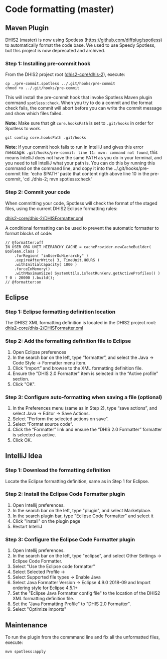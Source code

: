 # Code formatting (master)

## Maven Plugin

DHIS2 (master) is now using Spotless (https://github.com/diffplug/spotless) to automatically format the code base.
We used to use Speedy Spotless, but this project is now deprecated and archived.

### Step 1: Installing pre-commit hook

From the DHIS2 project root ([dhis2-core/dhis-2](https://github.com/dhis2/dhis2-core/blob/master/dhis-2)), execute:

    cp ./pre-commit.spotless ../.git/hooks/pre-commit
    chmod +x ../.git/hooks/pre-commit

This will install the pre-commit hook that invoke Spotless Maven plugin command `spotless:check`.
When you try to do a commit and the format check fails, the commit will abort before you can write the commit message and show which files failed.

**Note:** Make sure that git `core.hooksPath` is set to `.git/hooks` in order for  Spotless to work.

    git config core.hooksPath .git/hooks

**Note:** If your commit hook fails to run in IntelliJ and gives this error message: `.git/hooks/pre-commit: line 11: mvn: command not found`, this means IntelliJ does not have the same PATH as you do in your terminal, and you need to tell IntelliJ what your path is. You can do this by running this command on the command line, and copy it into the ../.git/hooks/pre-commit file:
'echo $PATH' paste that content rigth above line 10 in the pre-commit, 'cd ./dhis-2; mvn spotless:check'

### Step 2: Commit your code

When committing your code, Spotless will check the format of the staged files, using the current DHIS2 Eclipse formatting rules:

[dhis2-core/dhis-2/DHISFormatter.xml](https://github.com/dhis2/dhis2-core/blob/master/dhis-2/DHISFormatter.xml)

A conditional formatting can be used to prevent the automatic formatter to format blocks of code:

    // @formatter:off
    IN_USER_ORG_UNIT_HIERARCHY_CACHE = cacheProvider.newCacheBuilder( Boolean.class )
        .forRegion( "inUserOuHierarchy" )
        .expireAfterWrite( 3, TimeUnit.HOURS )
        .withInitialCapacity( 1000 )
        .forceInMemory()
        .withMaximumSize( SystemUtils.isTestRun(env.getActiveProfiles() ) ? 0 : 20000 ).build();
    // @formatter:on

## Eclipse

### Step 1: Eclipse formatting definition location

The DHIS2 XML formatting definition is located in the DHIS2 project root: [dhis2-core/dhis-2/DHISFormatter.xml](https://github.com/dhis2/dhis2-core/blob/master/dhis-2/DHISFormatter.xml)

### Step 2: Add the formatting definition file to Eclipse

1. Open Eclipse preferences
2. In the search bar on the left, type “formatter”, and select the Java -> Code Style -> Formatter menu item.
3. Click “Import” and browse to the XML formatting definition file.
4. Ensure the "DHIS 2.0 Formatter" item is selected in the “Active profile” section.
5. Click "OK".

### Step 3: Configure auto-formatting when saving a file (optional)

1. In the Preferences menu (same as in Step 2), type “save actions”, and select Java -> Editor -> Save Actions.
2. Select “Perform the selected actions on save”.
3. Select “Format source code”.
4. Click the “Formatter” link and ensure the “DHIS 2.0 Formatter” formatter is selected as active.
5. Click OK.

## IntelliJ Idea

### Step 1: Download the formatting definition

Locate the Eclipse formatting definition, same as in Step 1 for Eclipse.

### Step 2: Install the Eclipse Code Formatter plugin

1. Open Intellij preferences.
2. In the search bar on the left, type "plugin", and select Marketplace.
3. In the search plugin bar, type "Eclipse Code Formatter" and select it
4. Click "Install" on the plugin page
5. Restart IntelliJ

### Step 3: Configure the Eclipse Code Formatter plugin

1. Open Intellij preferences.
2. In the search bar on the left, type "eclipse", and select Other Settings -> Eclipse Code Formatter.
3. Select "Use the Eclipse code formatter"
4. Select Selected Profile -> <Project Specific>
5. Select Supported file types -> Enable Java
6. Select Java Formatter Version -> Eclipse 4.9.0 2018-09 and Import ordering style for Eclipse 4.5.1+
7. Set the "Eclipse Java Formatter config file" to the location of the DHIS2 XML formatting definition file.
8. Set the "Java Formatting Profile" to "DHIS 2.0 Formatter".
9. Select "Optimize imports"

## Maintenance

To run the plugin from the commmand line and fix all the unformatted files, execute:

    mvn spotless:apply
